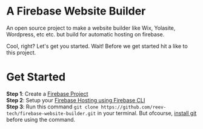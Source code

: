 # A Firebase Website Builder
An open source project to make a website builder like Wix, Yolasite, Wordpress, etc etc. but build for automatic hosting on firebase.

Cool, right?
Let's get you started. Wait! Before we get started hit a like to this project.

# Get Started

**Step 1**: Create a [Firebase Project](https://firebase.google.com/docs/storage/web/start)<br>
**Step 2**: Setup your [Firebase Hosting using Firebase CLI](https://firebase.google.com/docs/hosting/quickstart)<br>
**Step 3**: Run this command ```git clone https://github.com/reev-tech/firebase-website-builder.git``` in your terminal. But ofcourse, [install git](https://git-scm.com/book/en/v2/Getting-Started-Installing-Git) before using the command.
